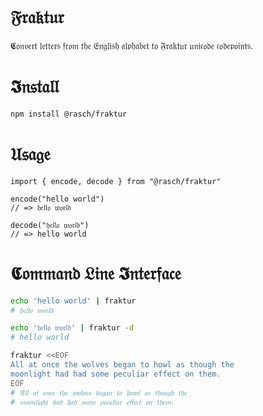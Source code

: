 # 𝔉𝔯𝔞𝔨𝔱𝔲𝔯

𝕮𝔬𝔫𝔳𝔢𝔯𝔱 𝔩𝔢𝔱𝔱𝔢𝔯𝔰 𝔣𝔯𝔬𝔪 𝔱𝔥𝔢 𝔈𝔫𝔤𝔩𝔦𝔰𝔥 𝔞𝔩𝔭𝔥𝔞𝔟𝔢𝔱 𝔱𝔬 𝔉𝔯𝔞𝔨𝔱𝔲𝔯 𝔲𝔫𝔦𝔠𝔬𝔡𝔢 𝔠𝔬𝔡𝔢𝔭𝔬𝔦𝔫𝔱𝔰.

# 𝕴𝔫𝔰𝔱𝔞𝔩𝔩

```sh
npm install @rasch/fraktur
```

# 𝔘𝔰𝔞𝔤𝔢

```javasript
import { encode, decode } from "@rasch/fraktur"

encode("hello world")
// => 𝔥𝔢𝔩𝔩𝔬 𝔴𝔬𝔯𝔩𝔡

decode("𝔥𝔢𝔩𝔩𝔬 𝔴𝔬𝔯𝔩𝔡")
// => hello world
```

# 𝕮𝔬𝔪𝔪𝔞𝔫𝔡 𝔏𝔦𝔫𝔢 𝕴𝔫𝔱𝔢𝔯𝔣𝔞𝔠𝔢

```sh
echo 'hello world' | fraktur
# 𝔥𝔢𝔩𝔩𝔬 𝔴𝔬𝔯𝔩𝔡

echo '𝔥𝔢𝔩𝔩𝔬 𝔴𝔬𝔯𝔩𝔡' | fraktur -d
# hello world

fraktur <<EOF
All at once the wolves began to howl as though the
moonlight had had some peculiar effect on them.
EOF
# 𝔄𝔩𝔩 𝔞𝔱 𝔬𝔫𝔠𝔢 𝔱𝔥𝔢 𝔴𝔬𝔩𝔳𝔢𝔰 𝔟𝔢𝔤𝔞𝔫 𝔱𝔬 𝔥𝔬𝔴𝔩 𝔞𝔰 𝔱𝔥𝔬𝔲𝔤𝔥 𝔱𝔥𝔢
# 𝔪𝔬𝔬𝔫𝔩𝔦𝔤𝔥𝔱 𝔥𝔞𝔡 𝔥𝔞𝔡 𝔰𝔬𝔪𝔢 𝔭𝔢𝔠𝔲𝔩𝔦𝔞𝔯 𝔢𝔣𝔣𝔢𝔠𝔱 𝔬𝔫 𝔱𝔥𝔢𝔪.
```
